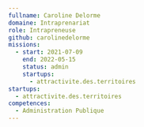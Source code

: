 ```yaml
---
fullname: Caroline Delorme
domaine: Intraprenariat
role: Intrapreneuse
github: carolinedelorme
missions:
  - start: 2021-07-09
    end: 2022-05-15
    status: admin
    startups:
      - attractivite.des.territoires
startups:
  - attractivite.des.territoires
competences:
  - Administration Publique
---
```

